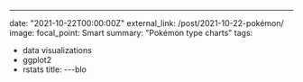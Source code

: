 ---
date: "2021-10-22T00:00:00Z"
external_link: /post/2021-10-22-pokémon/
image:
  focal_point: Smart
summary: "Pokémon type charts"
tags: 
  - data visualizations
  - ggplot2
  - rstats
title: 
---blo